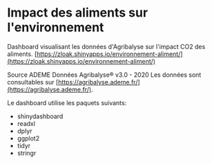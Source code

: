 # Impact des aliments sur l'environnement

Dashboard visualisant les données d'Agribalyse sur l'impact CO2 des aliments.
[https://zloak.shinyapps.io/environnement-aliment/](https://zloak.shinyapps.io/environnement-aliment/)

Source ADEME Données Agribalyse® v3.0 - 2020
Les données sont consultables sur [https://agribalyse.ademe.fr/](https://agribalyse.ademe.fr/).

Le dashboard utilise les paquets suivants:
- shinydashboard
- readxl
- dplyr
- ggplot2
- tidyr
- stringr
